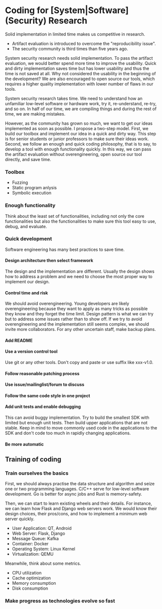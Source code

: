 # Coding for [System|Software] (Security) Research

Solid implementation in limited time makes us competitive in research.

- Artifact evaluation is introduced to overcome the "reproducibility issue".
- The security community is third times than five years ago.

System security research needs solid implementation. To pass the artifact
evaluation, we would better spend more time to improve the usability. Quick and
dirty implementation saves time but has lower usability and thus the time is not
saved at all. Why not considered the usability in the beginning of the
development? We are also encouraged to open source our tools, which requires a
higher quality implementation with lower number of flaws in our tools.

System security research takes time. We need to understand how an unfamiliar
low-level software or hardware work, try it, re-understand, re-try, and so on.
In half of our time, we are compiling things and during the rest of time, we are
making mistakes.

However, as the community has grown so much, we want to get our ideas
implemented as soon as possible. I propose a two-step model. First, we build our
toolbox and implement our idea in a quick and dirty way. This step is for senior
students or junior professors to make sure their ideas work. Second, we follow
an enough and quick coding philosophy, that is to say, to develop a tool with
enough functionality quickly. In this way, we can pass the artifact evaluation
without overengineering, open source our tool directly, and save time.


### Toolbox

- Fuzzing
- Static program anlysis
- Symbolic execution

### Enough functionality

Think about the least set of functionalities, including not only the core
functionalities but also the functionalities to make sure this tool easy to use,
debug, and evaluate.

### Quick development

Software engineering has many best practices to save time.

#### Design architecture then select framework

The design and the implementation are different. Usually the design shows how to
address a problem and we need to choose the most proper way to implement our
design.

#### Control time and risk

We should avoid overengineering. Young developers are likely overengineering
because they want to apply as many tricks as possible they know and they forget
the time limit. Design pattern is what we can try but to address some issues
rather than to show off. If we try to avoid overengineering and the
implementation still seems complex, we should invite more collaborators. For any
other uncertain staff, make backup plans.

#### Add README

#### Use a version control tool

Use git or any other tools. Don't copy and paste or use suffix like xxx-v1.0.

#### Follow reasonable patching process

#### Use issue/mailinglist/forum to discuss

#### Follow the same code style in one project

#### Add unit tests and enable debugging

This can avoid buggy implementation. Try to build the smallest SDK with limited
but enough unit tests. Then build upper applications that are not stable. Keep
in mind to move commonly used code in the applications to the SDK and don't code
too much in rapidly changing applications.

#### Be more automatic

## Training of coding

### Train ourselves the basics

First, we should always practise the data structure and algorithm and seize one
or two programming languages. C/C++ serve for low-level software development.
Go is better for async jobs and Rust is memory-safety.

Then, we can start to learn existing wheels and their details. For instance, we
can learn how Flask and Django web servers work. We would know their design
choices, their pros/cons, and how to implement a minimum web server quickly.

+ User Application: QT, Android
+ Web Server: Flask, Django
+ Message Queue: Kafka
+ Container: Docker
+ Operating System: Linux Kernel
+ Virtualization: QEMU

Meanwhile, think about some metrics.

+ CPU utilization
+ Cache optimization
+ Memory consumption
+ Disk consumption


### Make progress as technologies evolve so fast
